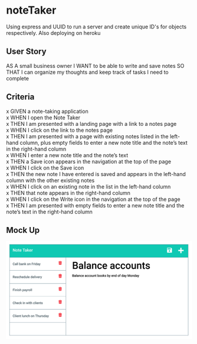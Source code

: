 # noteTaker
Using express and UUID to run a server and create unique ID's for objects respectively. Also deploying on heroku
## User Story
AS A small business owner
I WANT to be able to write and save notes
SO THAT I can organize my thoughts and keep track of tasks I need to complete
## Criteria
x GIVEN a note-taking application \
x WHEN I open the Note Taker\
x THEN I am presented with a landing page with a link to a notes page\
x WHEN I click on the link to the notes page\
x THEN I am presented with a page with existing notes listed in the left-hand column, plus empty fields to enter a new note title and the note’s text in the right-hand column\
x WHEN I enter a new note title and the note’s text\
x THEN a Save icon appears in the navigation at the top of the page\
x WHEN I click on the Save icon\
x THEN the new note I have entered is saved and appears in the left-hand column with the other existing notes\
x WHEN I click on an existing note in the list in the left-hand column\
x THEN that note appears in the right-hand column\
x WHEN I click on the Write icon in the navigation at the top of the page\
x THEN I am presented with empty fields to enter a new note title and the note’s text in the right-hand column
## Mock Up
![mock up](./11-express-homework-demo-02.png)